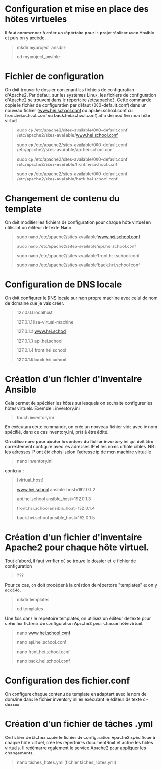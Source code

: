 # Configuration et mise en place des hôtes virtueles
Il faut commencer à créer un répértoire pour le projet réaliser avec Ansible et puis on y accède.
> mkdir myproject_ansible
> 
> cd myproject_ansible
> 

# Fichier de configuration 
On doit trouver le dossier contenant les fichiers de configuration d'Apache2. 
Par défaut, sur les systèmes Linux, les fichiers de configuration d'Apache2 se trouvent dans le répertoire /etc/apache2.
Cette commande copie le fichier de configuration par défaut (000-default.conf)
dans un nouveau fichier (www.hei.school.conf ou api.hei.school.conf ou front.hei.school.conf ou back.hei.school.conf) 
afin de modifier mon hôte virtuel.

> sudo cp /etc/apache2/sites-available/000-default.conf /etc/apache2/sites-available/www.hei.school.conf
> 
> sudo cp /etc/apache2/sites-available/000-default.conf /etc/apache2/sites-available/api.hei.school.conf
> 
> sudo cp /etc/apache2/sites-available/000-default.conf /etc/apache2/sites-available/front.hei.school.conf
> 
> sudo cp /etc/apache2/sites-available/000-default.conf /etc/apache2/sites-available/back.hei.school.conf
> 

# Changement de contenu du template
On doit modifier les fichiers de configuration pour chaque hôte virtuel en utilisant un éditeur de texte Nano
> sudo nano /etc/apache2/sites-available/www.hei.school.conf
> 
> sudo nano /etc/apache2/sites-available/api.hei.school.conf
> 
> sudo nano /etc/apache2/sites-available/front.hei.school.conf
> 
> sudo nano /etc/apache2/sites-available/back.hei.school.conf
> 

# Configuration de DNS locale 
On doit configurer le DNS locale sur mon propre machine avec celui de nom de domaine que je vais créer.
> 127.0.0.1       localhost
>
> 127.0.1.1       lisa-virtual-machine
> 
> 127.0.1.2       www.hei.school
> 
> 127.0.1.3       api.hei.school
> 
> 127.0.1.4       front.hei.school
> 
> 127.0.1.5       back.hei.school
> 

# Création d'un fichier d'inventaire Ansible 
Cela permet de spécifier les hôtes sur lesquels on souhaite configurer les hôtes virtuels.
Exemple : inventory.ini

> touch  inventory.ini

En exécutant cette commande, on crée un nouveau fichier vide avec le nom spécifié, dans ce cas inventory.ini, prêt à être édité.

On utilise nano pour ajouter le contenu du fichier inventory.ini qui doit être correctement configuré avec les adresses IP et les noms d'hôte cibles. 
NB : les adresses IP ont été choisi selon l'adresse ip de mon machine virtuelle 

> nano  inventory.ini

contenu :
> [virtual_host]
> 
> www.hei.school ansible_host=192.0.1.2
> 
> api.hei.school ansible_host=192.0.1.3
> 
> front.hei.school ansible_host=192.0.1.4
> 
> back.hei.school ansible_host=192.0.1.5

# Création d'un fichier d'inventaire Apache2 pour chaque hôte virtuel.
Tout d'abord, il faut vérifier où se trouve le dossier et le fichier de configuration
> ???

Pour ce cas, on doit procéder à la création de répertoire "templates" et on y accède.
> mkdir templates
> 
> cd templates
> 

Une fois dans le repértoire templates, on utilisez un éditeur de texte pour créer les fichiers de configuration Apache2 pour chaque hôte virtuel.
> nano www.hei.school.conf
> 
> nano api.hei.school.conf
> 
> nano front.hei.school.conf
> 
> nano back.hei.school.conf
> 

# Configuration des fichier.conf
On configure chaque contenu de template en adaptant avec le nom de domaine dans le fichier inventory.ini en exécutant le éditeur de texte ci-dessus

# Création d'un fichier de tâches .yml 
Ce fichier de tâches copie le fichier de configuration Apache2 
spécifique à chaque hôte virtuel, 
crée les répertoires 
documentRoot et active les hôtes virtuels.
Il redémarre également le service Apache2 pour appliquer les changements.

> nano tâches_hotes.yml (fichier tâches_hôtes.yml)

